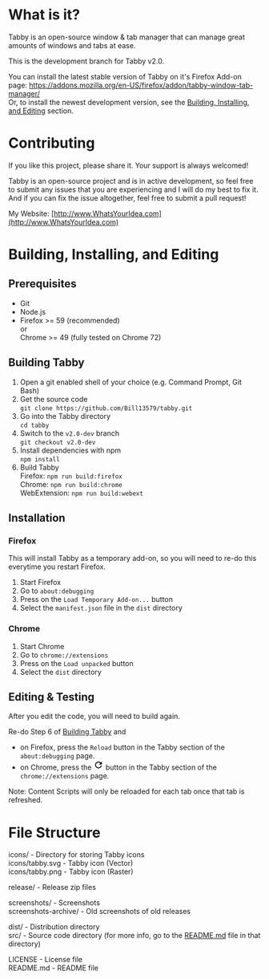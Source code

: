 # What is it?

Tabby is an open-source window & tab manager that can manage great amounts of windows and tabs at ease.

This is the development branch for Tabby v2.0.

You can install the latest stable version of Tabby on it's Firefox Add-on page: https://addons.mozilla.org/en-US/firefox/addon/tabby-window-tab-manager/<br/>
Or, to install the newest development version, see the [Building, Installing, and Editing](#building-installing-and-editing) section.

# Contributing

If you like this project, please share it. Your support is always welcomed!

Tabby is an open-source project and is in active development, so feel free to submit any issues that you are experiencing and I will do my best to fix it. And if you can fix the issue altogether, feel free to submit a pull request!

My Website: [http://www.WhatsYourIdea.com](http://www.WhatsYourIdea.com)

# Building, Installing, and Editing

## Prerequisites

- Git
- Node.js
- Firefox >= 59 (recommended)<br/>
  or<br/>
  Chrome >= 49 (fully tested on Chrome 72)

## Building Tabby

1. Open a git enabled shell of your choice (e.g. Command Prompt, Git Bash)
2. Get the source code  
`git clone https://github.com/Bill13579/tabby.git`
3. Go into the Tabby directory  
`cd tabby`
4. Switch to the `v2.0-dev` branch  
`git checkout v2.0-dev`
5. Install dependencies with npm  
`npm install`
6. Build Tabby  
Firefox: `npm run build:firefox`  
Chrome: `npm run build:chrome`  
WebExtension: `npm run build:webext`

## Installation

### Firefox
This will install Tabby as a temporary add-on, so you will need to re-do this everytime you restart Firefox.

1. Start Firefox
2. Go to `about:debugging`
3. Press on the `Load Temporary Add-on...` button
4. Select the `manifest.json` file in the `dist` directory

### Chrome

1. Start Chrome
2. Go to `chrome://extensions`
3. Press on the `Load unpacked` button
4. Select the `dist` directory

## Editing & Testing

After you edit the code, you will need to build again.

Re-do Step 6 of [Building Tabby](#building-tabby) and<br/>
- on Firefox, press the `Reload` button in the Tabby section of the `about:debugging` page.<br/>
- on Chrome, press the <img src="data:image/png;base64,iVBORw0KGgoAAAANSUhEUgAAACQAAAAkCAQAAABLCVATAAABMUlEQVR4Ae3VA6hYYRgG4CdrtpW33MyseVmzrTxvcWlhzi0MYbaVa1YY82x91z7d/9RJF88bD35Dq2ams3lOeeKrL544YZ6OattBWn97/Rb18ssefQA7haSpfojs+GFqZTEhYZWozA3rDddBByOsd1dU5rxIFzSp8qNnRqpvgheVb5MF9fJdCPd1lqWbd/kKOiSEN7rLtlzkKWhg5QcTksUkClorhMuyrRd5C7oghCWybBT5C3ouhCEK+yOE9gr7KoS2iqpcboMVdrFysFPmCeGYbFhXOf0p51MVDkosSGCcEH7qVGSL0NZrIRzUqN6Vm/aBbtnFuCmEr3pJmNLIMTLJq8q3s6RZU+dgG6aTLsZZ7IqozGY5zfBLZMcH8yWlD/9duhS5jj574IgV+mpWWpUAA03Yhvnk/HgAAAAASUVORK5CYII=" width="20px" /> button in the Tabby section of the `chrome://extensions` page.

Note: Content Scripts will only be reloaded for each tab once that tab is refreshed.

# File Structure

icons/ - Directory for storing Tabby icons<br/>
icons/tabby.svg - Tabby icon (Vector)<br/>
icons/tabby.png - Tabby icon (Raster)<br/>

release/ - Release zip files<br/>

screenshots/ - Screenshots<br/>
screenshots-archive/ - Old screenshots of old releases<br/>

dist/ - Distribution directory<br/>
src/ - Source code directory (for more info, go to the [README.md](src/README.md) file in that directory)<br/>

LICENSE - License file<br/>
README&#46;md - README file
